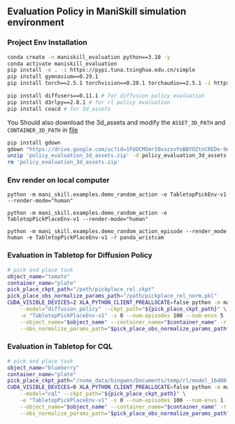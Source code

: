 ## Evaluation Policy in ManiSkill simulation environment
### Project Env Installation

```bash 
conda create -n maniskill_evaluation python==3.10 -y
conda activate maniskill_evaluation
pip install -e . -i https://pypi.tuna.tsinghua.edu.cn/simple
pip install gymnasium==0.29.1
pip install torch==2.5.1 torchvision==0.20.1 torchaudio==2.5.1 -i https://pypi.tuna.tsinghua.edu.cn/simple --extra-index-url https://download.pytorch.org/whl/cu121

pip install diffusers==0.11.1 # for diffusion policy evaluation
pip install d3rlpy==2.8.1 # for rl policy evaluation
pip install coacd # for 3d_assets
```

You Should also download the 3d_assets and modify the `ASSET_3D_PATH` and `CONTAINER_3D_PATH` in [file](mani_skill/examples/real2sim_3d_assets/__init__.py)
```bash
pip install gdown
gdown "https://drive.google.com/uc?id=1FUOCM5mrI0xxzxvYoBBYOZtoCREDe-9n" # url from bingwen
unzip 'policy_evaluation_3d_assets.zip' -d policy_evaluation_3d_assets
rm 'policy_evaluation_3d_assets.zip'
```

### Env render on local computer
```
python -m mani_skill.examples.demo_random_action -e TabletopPickEnv-v1 --render-mode="human"

python -m mani_skill.examples.demo_random_action -e TabletopPickPlaceEnv-v1 --render-mode="human"

python -m mani_skill.examples.demo_random_action_episode --render_mode human -e TabletopPickPlaceEnv-v1 -r panda_wristcam

```

### Evaluation in Tabletop for Diffusion Policy
```bash
# pick and place task
object_name="tomato"
container_name="plate"
pick_place_ckpt_path="/path/pickplace_rel.ckpt"
pick_place_obs_normalize_params_path="/path/pickplace_rel_norm.pkl"
CUDA_VISIBLE_DEVICES=2 XLA_PYTHON_CLIENT_PREALLOCATE=false python -m mani_skill.evaluation.policy_evaluation \
    --model="diffusion_policy" --ckpt_path="${pick_place_ckpt_path}" \
    -e "TabletopPickPlaceEnv-v1" -s 0 --num-episodes 100 --num-envs 5 --save-video --max_episode_len 100 \
    --object_name="$object_name" --container_name="$container_name" -r panda -c pd_ee_pose \
    --obs_normalize_params_path="$pick_place_obs_normalize_params_path"
```

### Evaluation in Tabletop for CQL

```bash
# pick and place task
object_name="blueberry"
container_name="plate"
pick_place_ckpt_path="/nvme_data/bingwen/Documents/temp/rl/model_16400.d3"  # model_2000.d3
CUDA_VISIBLE_DEVICES=0 XLA_PYTHON_CLIENT_PREALLOCATE=false python -m mani_skill.evaluation.policy_evaluation \
    --model="cql" --ckpt_path="${pick_place_ckpt_path}" \
    -e "TabletopPickPlaceEnv-v1" -s 0 --num-episodes 100 --num-envs 1 --save-video --max_episode_len 50 \
    --object_name="$object_name" --container_name="$container_name" -r panda -c pd_ee_pose \
    --obs_normalize_params_path="$pick_place_obs_normalize_params_path" --is_table_green --is_delta
```
